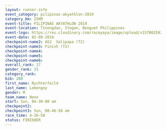 ```yaml
---
layout: runner-info 
event_category: pilipinas-akyathlon-2019 
category_km: 25KM 
event-title: PILIPINAS AKYATHLON 2019 
event-location: Tinongdan, Itogon, Benguet Philippines 
event-logo: https://res.cloudinary.com/raceyaya/image/upload/v1570025921/logo/akyathlon_jsxiv8.jpg 
event-date: 02-09-2019 
checkpoint-name2: AS2  Salipapa (T2) 
checkpoint-name3: Finish (T3) 
checkpoint-name4: 
checkpoint-name5: 
checkpoint-name6: 
overall_rank: 17
gender_rank: 15
category_rank: 
bib: 280
first_name: Rychterfeild
last_name: Lomongoy
gender: M
team_name: None
start: Sun, 04-30-00 am
checkpoint2: 
checkpoint3: Sun, 08-46-58 am
race_time: 4-16-58
status: FINISHER
---
```


